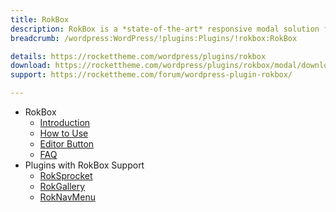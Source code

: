 ```yaml
---
title: RokBox
description: RokBox is a *state-of-the-art* responsive modal solution for WordPress with support for images, videos, widgets and much more.
breadcrumb: /wordpress:WordPress/!plugins:Plugins/!rokbox:RokBox

details: https://rockettheme.com/wordpress/plugins/rokbox
download: https://rockettheme.com/wordpress/plugins/rokbox/modal/downloads
support: https://rockettheme.com/forum/wordpress-plugin-rokbox/

---
```


* RokBox
    * [Introduction](INDEX.md)
    * [How to Use](how_to_use.md)
    * [Editor Button](editor_button.md)
    * [FAQ](faq.md)
* Plugins with RokBox Support
	* [RokSprocket](../roksprocket/)
	* [RokGallery](../rokgallery/)
	* [RokNavMenu](../roknavmenu/)
